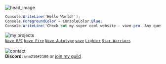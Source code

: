 ![head_image](https://wnm210.github.io/wnm210/wnm210.svg)<br />
```cs
Console.WriteLine('Hello World!');
Console.ForegroundColor = ConsoleColor.Blue;
Console.WriteLine('Check out my super cool website - vave.pro. Any questions? DM me on Discord');
```

![my projects](https://wnm210.github.io/wnm210/my_projects.svg)<br />
[`Nove RPC`](https://nove.team/apps/rpc)
[`Nove Fire`](https://nove.team/apps/fire)
[`Nove Autotype`](https://nove.team/apps/autotype)
[`vave`](https://vave.pro/)
[`Lighter`](https://light.party/)
[`Star Warriors`](https://github.com/wnm210)<br />
<br />
![contact](https://wnm210.github.io/wnm210/contact.svg)<br />
**Discord:** `wnm210#2100` or [join my guild](https://discord.gg/4KMSbpE)
